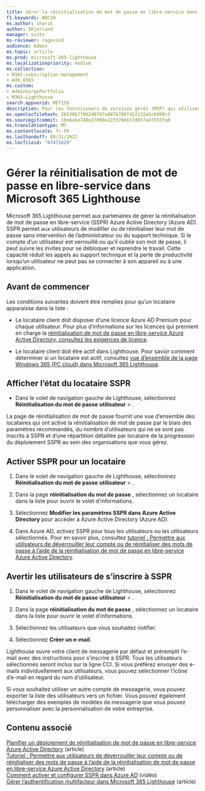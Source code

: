```yaml
---
title: Gérer la réinitialisation de mot de passe en libre-service dans Microsoft 365 Lighthouse
f1.keywords: NOCSH
ms.author: sharik
author: SKjerland
manager: scotv
ms-reviewer: ragovind
audience: Admin
ms.topic: article
ms.prod: microsoft-365-lighthouse
ms.localizationpriority: medium
ms.collection:
- M365-subscription-management
- Adm_O365
ms.custom:
- AdminSurgePortfolio
- M365-Lighthouse
search.appverid: MET150
description: Pour les fournisseurs de services gérés (MSP) qui utilisent Microsoft 365 Lighthouse, découvrez comment gérer la réinitialisation de mot de passe en libre-service.
ms.openlocfilehash: 2b530b7f0d2d8707a0876788fd22132a5cb998c5
ms.sourcegitcommit: 10e6abe740e27000e223378eb17d657a47555fa8
ms.translationtype: MT
ms.contentlocale: fr-FR
ms.lasthandoff: 08/31/2022
ms.locfileid: "67471629"
---
```

# <a name="manage-self-service-password-reset-in-microsoft-365-lighthouse"></a>Gérer la réinitialisation de mot de passe en libre-service dans Microsoft 365 Lighthouse

Microsoft 365 Lighthouse permet aux partenaires de gérer la réinitialisation de mot de passe en libre-service (SSPR) Azure Active Directory (Azure AD). SSPR permet aux utilisateurs de modifier ou de réinitialiser leur mot de passe sans intervention de l’administrateur ou du support technique. Si le compte d’un utilisateur est verrouillé ou qu’il oublie son mot de passe, il peut suivre les invites pour se débloquer et reprendre le travail. Cette capacité réduit les appels au support technique et la perte de productivité lorsqu’un utilisateur ne peut pas se connecter à son appareil ou à une application.

## <a name="before-you-begin"></a>Avant de commencer

Les conditions suivantes doivent être remplies pour qu’un locataire apparaisse dans la liste :

- Le locataire client doit disposer d’une licence Azure AD Premium pour chaque utilisateur. Pour plus d’informations sur les licences qui prennent en charge la [réinitialisation de mot de passe en libre-service Azure Active Directory, consultez les exigences de licence](/azure/active-directory/authentication/concept-sspr-licensing).

- Le locataire client doit être actif dans Lighthouse. Pour savoir comment déterminer si un locataire est actif, consultez [vue d’ensemble de la page Windows 365 (PC cloud) dans Microsoft 365 Lighthouse](m365-lighthouse-tenants-page-overview.md).

## <a name="view-sspr-tenant-status"></a>Afficher l’état du locataire SSPR

- Dans le volet de navigation gauche de Lighthouse, sélectionnez **Réinitialisation du mot de passe** **utilisateur** > .

La page de réinitialisation de mot de passe fournit une vue d’ensemble des locataires qui ont activé la réinitialisation de mot de passe par le biais des paramètres recommandés, du nombre d’utilisateurs qui ne se sont pas inscrits à SSPR et d’une répartition détaillée par locataire de la progression du déploiement SSPR au sein des organisations que vous gérez.

## <a name="enable-sspr-for-a-tenant"></a>Activer SSPR pour un locataire

1. Dans le volet de navigation gauche de Lighthouse, sélectionnez **Réinitialisation du mot de passe** **utilisateur** > .

2. Dans la page **réinitialisation du mot de passe** , sélectionnez un locataire dans la liste pour ouvrir le volet d’informations.

3. Sélectionnez **Modifier les paramètres SSPR dans Azure Active Directory** pour accéder à Azure Active Directory (Azure AD).

4. Dans Azure AD, activez SSPR pour tous les utilisateurs ou les utilisateurs sélectionnés. Pour en savoir plus, consultez [tutoriel : Permettre aux utilisateurs de déverrouiller leur compte ou de réinitialiser des mots de passe à l’aide de la réinitialisation de mot de passe en libre-service Azure Active Directory](/azure/active-directory/authentication/tutorial-enable-sspr).

## <a name="notify-users-to-register-for-sspr"></a>Avertir les utilisateurs de s’inscrire à SSPR

1. Dans le volet de navigation gauche de Lighthouse, sélectionnez **Réinitialisation du mot de passe** **utilisateur** > .

2. Dans la page **réinitialisation du mot de passe** , sélectionnez un locataire dans la liste pour ouvrir le volet d’informations.

3. Sélectionnez les utilisateurs que vous souhaitez notifier.

4. Sélectionnez **Créer un e-mail**.

Lighthouse ouvre votre client de messagerie par défaut et préremplit l’e-mail avec des instructions pour s’inscrire à SSPR. Tous les utilisateurs sélectionnés seront inclus sur la ligne CCI. Si vous préférez envoyer des e-mails individuellement aux utilisateurs, vous pouvez sélectionner l’icône d’e-mail en regard du nom d’utilisateur.

Si vous souhaitez utiliser un autre compte de messagerie, vous pouvez exporter la liste des utilisateurs vers un fichier. Vous pouvez également télécharger des exemples de modèles de messagerie que vous pouvez personnaliser avec la personnalisation de votre entreprise.

## <a name="related-content"></a>Contenu associé

[Planifier un déploiement de réinitialisation de mot de passe en libre-service Azure Active Directory](/azure/active-directory/authentication/howto-sspr-deployment) (article)\
[Tutoriel : Permettre aux utilisateurs de déverrouiller leur compte ou de réinitialiser des mots de passe à l’aide de la réinitialisation de mot de passe en libre-service Azure Active Directory](/azure/active-directory/authentication/tutorial-enable-sspr) (article)\
[Comment activer et configurer SSPR dans Azure AD](https://www.youtube.com/watch?v=rA8TvhNcCvQ) (vidéo)\
[Gérer l’authentification multifacteur dans Microsoft 365 Lighthouse](m365-lighthouse-manage-mfa.md) (article)
